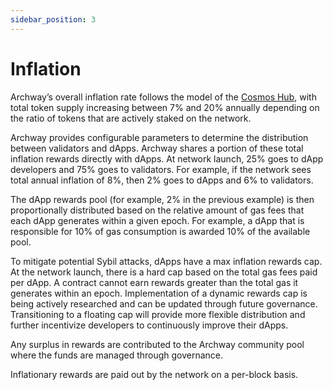 ```yaml
---
sidebar_position: 3
---
```


# Inflation
Archway’s overall inflation rate follows the model of the [Cosmos Hub](https://github.com/gavinly/CosmosParametersWiki/blob/master/Mint.md), with total token supply increasing between 7% and 20% annually depending on the ratio of tokens that are actively staked on the network.

Archway provides configurable parameters to determine the distribution between validators and dApps. Archway shares a portion of these total inflation rewards directly with dApps. At network launch, 25% goes to dApp developers and 75% goes to validators. For example, if the network sees total annual inflation of 8%, then 2% goes to dApps and 6% to validators.

The dApp rewards pool (for example, 2% in the previous example) is then proportionally distributed based on the relative amount of gas fees that each dApp generates within a given epoch. For example, a dApp that is responsible for 10% of gas consumption is awarded 10% of the available pool.

To mitigate potential Sybil attacks, dApps have a max inflation rewards cap. At the network launch, there is a hard cap based on the total gas fees paid per dApp. A contract cannot earn rewards greater than the total gas it generates within an epoch. Implementation of a dynamic rewards cap is being actively researched and can be updated through future governance. Transitioning to a floating cap will provide more flexible distribution and further incentivize developers to continuously improve their dApps.

Any surplus in rewards are contributed to the Archway community pool where the funds are managed through governance.

Inflationary rewards are paid out by the network on a per-block basis.

